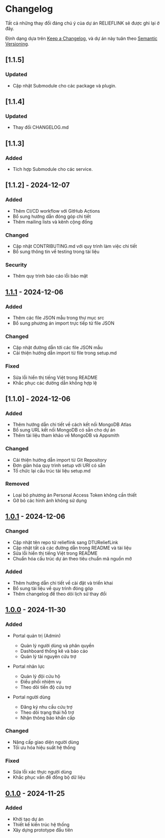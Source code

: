 # Changelog

Tất cả những thay đổi đáng chú ý của dự án RELIEFLINK sẽ được ghi lại ở đây.

Định dạng dựa trên [Keep a Changelog](https://keepachangelog.com/en/1.0.0/),
và dự án này tuân theo [Semantic Versioning](https://semver.org/spec/v2.0.0.html).
## [1.1.5]

### Updated
- Cập nhật Submodule cho các package và plugin.
  
## [1.1.4]

### Updated
- Thay đổi CHANGELOG.md

## [1.1.3]

### Added
- Tích hợp Submodule cho các service.

## [1.1.2] - 2024-12-07

### Added
- Thêm CI/CD workflow với GitHub Actions
- Bổ sung hướng dẫn đóng góp chi tiết
- Thêm mailing lists và kênh cộng đồng

### Changed
- Cập nhật CONTRIBUTING.md với quy trình làm việc chi tiết
- Bổ sung thông tin về testing trong tài liệu

### Security
- Thêm quy trình báo cáo lỗi bảo mật


## [1.1.1] - 2024-12-06

### Added
- Thêm các file JSON mẫu trong thư mục src
- Bổ sung phương án import trực tiếp từ file JSON

### Changed
- Cập nhật đường dẫn tới các file JSON mẫu
- Cải thiện hướng dẫn import từ file trong setup.md

### Fixed
- Sửa lỗi hiển thị tiếng Việt trong README
- Khắc phục các đường dẫn không hợp lệ

## [1.1.0] - 2024-12-06

### Added
- Thêm hướng dẫn chi tiết về cách kết nối MongoDB Atlas
- Bổ sung URL kết nối MongoDB có sẵn cho dự án
- Thêm tài liệu tham khảo về MongoDB và Appsmith

### Changed
- Cải thiện hướng dẫn import từ Git Repository
- Đơn giản hóa quy trình setup với URI có sẵn
- Tổ chức lại cấu trúc tài liệu setup.md

### Removed
- Loại bỏ phương án Personal Access Token không cần thiết
- Gỡ bỏ các hình ảnh không sử dụng

## [1.0.1] - 2024-12-06

### Changed
- Cập nhật tên repo từ relieflink sang DTUReliefLink
- Cập nhật tất cả các đường dẫn trong README và tài liệu
- Sửa lỗi hiển thị tiếng Việt trong README
- Chuẩn hóa cấu trúc dự án theo tiêu chuẩn mã nguồn mở

### Added
- Thêm hướng dẫn chi tiết về cài đặt và triển khai
- Bổ sung tài liệu về quy trình đóng góp
- Thêm changelog để theo dõi lịch sử thay đổi

## [1.0.0] - 2024-11-30

### Added
- Portal quản trị (Admin)
  - Quản lý người dùng và phân quyền
  - Dashboard thống kê và báo cáo
  - Quản lý tài nguyên cứu trợ

- Portal nhân lực
  - Quản lý đội cứu hộ
  - Điều phối nhiệm vụ
  - Theo dõi tiến độ cứu trợ

- Portal người dùng
  - Đăng ký nhu cầu cứu trợ
  - Theo dõi trạng thái hỗ trợ
  - Nhận thông báo khẩn cấp

### Changed
- Nâng cấp giao diện người dùng
- Tối ưu hóa hiệu suất hệ thống

### Fixed
- Sửa lỗi xác thực người dùng
- Khắc phục vấn đề đồng bộ dữ liệu

## [0.1.0] - 2024-11-25

### Added
- Khởi tạo dự án
- Thiết kế kiến trúc hệ thống
- Xây dựng prototype đầu tiên



[Unreleased]: https://github.com/Truongpyeo/DTURelifeLink/compare/v1.1.1...HEAD
[1.1.1]: https://github.com/Truongpyeo/DTURelifeLink/compare/v1.1.0...v1.1.1
[1.0.2]: https://github.com/Truongpyeo/DTURelifeLink/compare/v1.0.1...v1.0.2
[1.0.1]: https://github.com/Truongpyeo/DTURelifeLink/compare/v1.0.0...v1.0.1
[1.0.0]: https://github.com/Truongpyeo/DTURelifeLink/compare/v0.1.0...v1.0.0
[0.1.0]: https://github.com/Truongpyeo/DTURelifeLink/releases/tag/v0.1.0 
